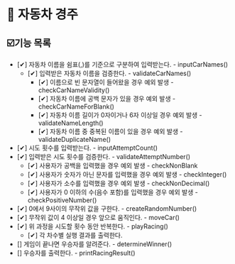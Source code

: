 # 🚗 자동차 경주

## ☑️기능 목록

- [✔] 자동차 이름을 쉼표(,)를 기준으로 구분하여 입력받는다. - inputCarNames()
    - [✔] 입력받은 자동차 이름을 검증한다. - validateCarNames()
        - [✔] 이름으로 빈 문자열이 들어왔을 경우 예외 발생 - checkCarNameValidity()
        - [✔] 자동차 이름에 공백 문자가 있을 경우 예외 발생 - checkCarNameForBlank()
        - [✔] 자동차 이름 길이가 0자이거나 6자 이상일 경우 예외 발생 - validateNameLength()
        - [✔] 자동차 이름 중 중복된 이름이 있을 경우 예외 발생 - validateDuplicateName()
- [✔] 시도 횟수를 입력받는다. - inputAttemptCount()
- [✔] 입력받은 시도 횟수를 검증한다. - validateAttemptNumber()
    - [✔] 사용자가 공백을 입력했을 경우 예외 발생 - checkNonBlank
    - [✔] 사용자가 숫자가 아닌 문자를 입력했을 경우 예외 발생 - checkInteger()
    - [✔] 사용자가 소수를 입력했을 경우 예외 발생 - checkNonDecimal()
    - [✔] 사용자가 0 이하의 수(음수 포함)를 입력했을 경우 예외 발생 - checkPositiveNumber()
- [✔] 0에서 9사이의 무작위 값을 구한다. - createRandomNumber()
- [✔] 무작위 값이 4 이상일 경우 앞으로 움직인다. - moveCar()
- [✔] 위 과정을 시도할 횟수 동안 반복한다. - playRacing()
    - [✔] 각 차수별 실행 결과를 출력한다.
- [] 게임이 끝나면 우승자를 알려준다. - determineWinner()
- [] 우승자를 출력한다. - printRacingResult()